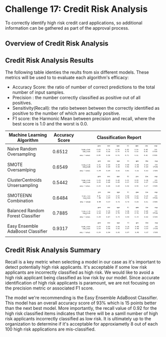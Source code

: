 # Challenge 17: Credit Risk Analysis

To correctly identify high risk credit card applications, so additional information can be gathered as part of the approval process. 

## Overview of Credit Risk Analysis

## Credit Risk Analysis Results

The following table identies the reults from six different models. These metrics will be used to to evaluate each algorithm's efficacy:
- Accuracy Score: the ratio of number of correct predictions to the total number of input samples. 
- Precision : the number correctly classified as positive out of all positives.
- Sensitivity(Recall): the ratio between between the correctly identified as positive to the number of which are actually positive.
- F1 score: the Harmonic Mean between precision and recall, where the best score is 1.0 and the worst is 0.0.


| Machine Learning Algorithm | Accuracy Score | Classification Report | 
| --- | --- | --- |
| Naive Random Oversampling | 0.6512 | ![](https://github.com/Hala-INTJ/Credit_Risk_Analysis/blob/main/Resources/naive_random_oversampling.png%20.png) |
| SMOTE Oversamlping | 0.6549 | ![](https://github.com/Hala-INTJ/Credit_Risk_Analysis/blob/main/Resources/SMOTE.png) |
| ClusterCentroids Unsersampling | 0.5442 | ![](https://github.com/Hala-INTJ/Credit_Risk_Analysis/blob/main/Resources/undersampling.png) |
| SMOTEENN Combination | 0.6484 | ![](https://github.com/Hala-INTJ/Credit_Risk_Analysis/blob/main/Resources/SMOTEENN.png) |
| Balanced Random Forest Classifier | 0.7885 | ![](https://github.com/Hala-INTJ/Credit_Risk_Analysis/blob/main/Resources/BalancedRandomForestClassifier.png) |
| Easy Ensemble AdaBoost Classifier | 0.9317 | ![](https://github.com/Hala-INTJ/Credit_Risk_Analysis/blob/main/Resources/EasyEnsembleClassifier.png) | 

## Credit Risk Analysis Summary

Recall is a key metric when selecting a model in our case as it's important to detect potentially high risk applicants. It's acceptable if some low risk applicants are incorrectly classified as high risk. We would like to avoid a high risk applicant being classified as low risk by our model. Since accurate identification of high risk applicants is paramount, we are not focusing on the precision metric or associated F1 score. 

The model we're recommending is the Easy Ensemble AdaBoost Classifier. This model has an overall accuracy score of 93% which is 15 points better than the next best model. More importantly, the recall value of 0.92 for the high risk classified items indicates that there will be a samll number of high risk applicants incorrectly classified as low risk. It is ultimately up to the organization to determine if it's acceptable for approxiametly 8 out of each 100 high risk applications are mis-classified. 

